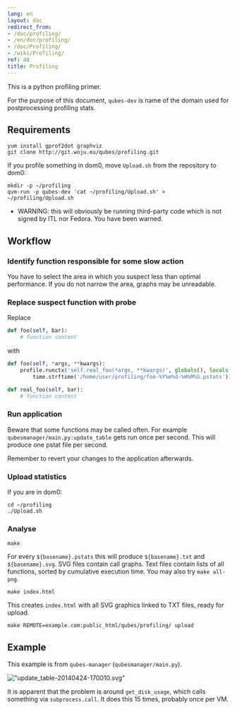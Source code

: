 ```yaml
---
lang: en
layout: doc
redirect_from:
- /doc/profiling/
- /en/doc/profiling/
- /doc/Profiling/
- /wiki/Profiling/
ref: 48
title: Profiling
---
```



This is a python profiling primer.

For the purpose of this document, `qubes-dev` is name of the domain used for postprocessing profiling stats.

## Requirements

~~~
yum install gprof2dot graphviz
git clone http://git.woju.eu/qubes/profiling.git
~~~

If you profile something in dom0, move `Upload.sh` from the repository to dom0:

~~~
mkdir -p ~/profiling
qvm-run -p qubes-dev 'cat ~/profiling/Upload.sh' > ~/profiling/Upload.sh
~~~

- WARNING: this will obviously be running third-party code which is not signed by ITL nor Fedora. You have been warned.

## Workflow

### Identify function responsible for some slow action

You have to select the area in which you suspect less than optimal performance. If you do not narrow the area, graphs may be unreadable.

### Replace suspect function with probe

Replace

```python
def foo(self, bar):
    # function content
```

with

```python
def foo(self, *args, **kwargs):
    profile.runctx('self.real_foo(*args, **kwargs)', globals(), locals(),
        time.strftime('/home/user/profiling/foo-%Y%m%d-%H%M%S.pstats'))

def real_foo(self, bar):
    # function content
```

### Run application

Beware that some functions may be called often. For example `qubesmanager/main.py:update_table` gets run once per second. This will produce one pstat file per second.

Remember to revert your changes to the application afterwards.

### Upload statistics

If you are in dom0:

~~~
cd ~/profiling
./Upload.sh
~~~

### Analyse

~~~
make
~~~

For every `${basename}.pstats` this will produce `${basename}.txt` and `${basename}.svg`. SVG files contain call graphs. Text files contain lists of all functions, sorted by cumulative execution time. You may also try `make all-png`.

~~~
make index.html
~~~

This creates `index.html` with all SVG graphics linked to TXT files, ready for upload.

~~~
make REMOTE=example.com:public_html/qubes/profiling/ upload
~~~

## Example

This example is from `qubes-manager` (`qubesmanager/main.py`).

!["update\_table-20140424-170010.svg"](//attachment/wiki/Profiling/update_table-20140424-170010.svg)

It is apparent that the problem is around `get_disk_usage`, which calls something via `subprocess.call`. It does this 15 times, probably once per VM.

